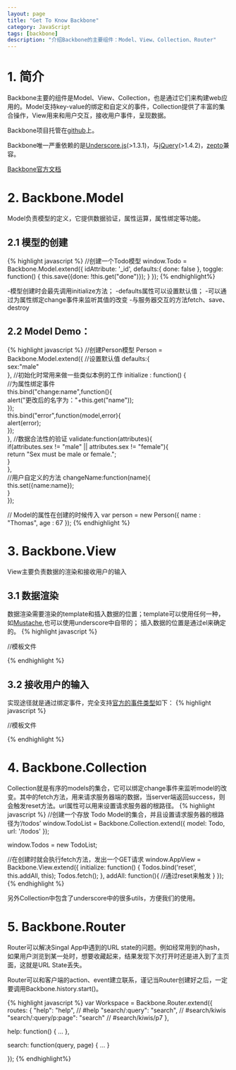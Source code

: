 ```yaml
---
layout: page
title: "Get To Know Backbone"
category: JavaScript
tags: [backbone]
description: "介绍Backbone的主要组件：Model、View、Collection、Router"
---
```

# 1. 简介
Backbone主要的组件是Model、View、Collection，也是通过它们来构建web应用的。Model支持key-value的绑定和自定义的事件，Collection提供了丰富的集合操作，View用来和用户交互，接收用户事件，呈现数据。

Backbone项目托管在[github](https://github.com/documentcloud/backbone/)上。

Backbone唯一严重依赖的是[Underscore.js](http://documentcloud.github.com/underscore/)(>1.3.1)，与[jQuery](http://jquery.com)(>1.4.2)，[zepto](http://zeptojs.com)兼容。

[Backbone官方文档](http://documentcloud.github.com/backbone/)

# 2. Backbone.Model
Model负责模型的定义，它提供数据验证，属性运算，属性绑定等功能。

## 2.1 模型的创建
{% highlight javascript %}
//创建一个Todo模型
window.Todo = Backbone.Model.extend({
	idAttribute: '_id',
	defaults:{
		done: false
	},
	toggle: function() {
      this.save({done: !this.get("done")});
    }
});
{% endhighlight%}

-模型创建时会最先调用initialize方法；
-defaults属性可以设置默认值；
-可以通过为属性绑定change事件来监听其值的改变
-与服务器交互的方法fetch、save、destroy

## 2.2 Model Demo：
{% highlight javascript %}
//创建Person模型
Person = Backbone.Model.extend({ 
	//设置默认值 
    defaults:{  
        sex:"male"  
    }, 
    //初始化时常用来做一些类似本例的工作
    initialize : function() {  
        //为属性绑定事件  
        this.bind("change:name",function(){  
            alert("更改后的名字为："+this.get("name"));  
        });  
        this.bind("error",function(model,error){  
            alert(error);  
        });  
    }, 
    //数据合法性的验证 
    validate:function(attributes){  
        if(attributes.sex != "male" || attributes.sex != "female"){  
            return "Sex must be male or female.";  
        }  
    },  
    //用户自定义的方法
    changeName:function(name){  
        this.set({name:name});  
    }  
});  

// Model的属性在创建的时候传入
var person = new Person({ name : "Thomas",  age : 67 }); 
{% endhighlight %}

# 3. Backbone.View
View主要负责数据的渲染和接收用户的输入

## 3.1 数据渲染
数据渲染需要渲染的template和插入数据的位置；template可以使用任何一种，如[Mustache](http://mustache.github.com/),也可以使用underscore中自带的；
插入数据的位置是通过el来确定的。
{% highlight javascript %}
<div id="search_container"></div>

<script type="text/javascript">
	SearchView = Backbone.View.extend({
    	//制定插入数据的位置
    	el: $('#search_container'),
        initialize: function(){
            this.render();
        },
        render: function(){
            // 使用underscore模板编译为html
            var template = _.template( $('#search_template').html(),{});
            // 插入到DOM中 ， this.el 和 this.$el的区别就是前者返回Dom元素，后者返回JQuery对象
            // 即$(this.el) == this.$el
            this.$el.html(template);
        }
    });
    
    var search_view = new SearchView;
</script>

//模板文件
<script type="text/template" id="search_template">
    <label>Search</label>
    <input type="text" id="search_input" />
    <input type="button" id="search_button" value="Search" />
</script>
{% endhighlight %}

## 3.2 接收用户的输入
实现途径就是通过绑定事件，完全支持[官方的事件类型](http://www.tutorialspoint.com/html5/html5_events.htm)如下：
{% highlight javascript %}
<div id="search_container"></div>

<script type="text/javascript">
	SearchView = Backbone.View.extend({
    	//制定插入数据的位置
    	el: $('#search_container'),
        initialize: function(){
            this.render();
        },
        events: {
            "click input[type=button]": "doSearch"
        },
        render: function(){
            // 使用underscore模板编译为html
            var template = _.template( $('#search_template').html(),{});
            // 插入到DOM中 ， this.el 和 this.$el的区别就是前者返回Dom元素，后者返回JQuery对象
            // 即$(this.el) == this.$el
            this.$el.html(template);
        },
        doSearch: function(){
        	alert('doSearch');
        }
    });
    
    var search_view = new SearchView;
</script>

//模板文件
<script type="text/template" id="search_template">
    <label>Search</label>
    <input type="text" id="search_input" />
    <input type="button" id="search_button" value="Search" />
</script>
{% endhighlight %}

# 4. Backbone.Collection
Collection就是有序的models的集合，它可以绑定change事件来监听model的改变。其中的fetch方法，用来请求服务器端的数据，当server端返回success，则会触发reset方法。url属性可以用来设置请求服务器的根路径。
{% highlight javascript %}
//创建一个存放 Todo Model的集合，并且设置请求服务器的根路径为‘/todos’
window.TodoList = Backbone.Collection.extend({
	model: Todo,
	url: '/todos'
});

window.Todos = new TodoList;

//在创建时就会执行fetch方法，发出一个GET请求
window.AppView = Backbone.View.extend({
	initialize: function() {
		Todos.bind('reset', this.addAll, this);
		Todos.fetch();
	},
	addAll: function(){
		//通过reset来触发
	}
});
{% endhighlight %}

另外Collection中包含了underscore中的很多utils，方便我们的使用。

# 5. Backbone.Router
Router可以解决Singal App中遇到的URL state的问题。例如经常用到的hash，如果用户浏览到某一处时，想要收藏起来，结果发现下次打开时还是进入到了主页面，这就是URL State丢失。

Router可以和客户端的action、event建立联系，谨记当Router创建好之后，一定要调用Backbone.history.start()。

{% highlight javascript %}
var Workspace = Backbone.Router.extend({
  routes: {
    "help":                 "help",    // #help
    "search/:query":        "search",  // #search/kiwis
    "search/:query/p:page": "search"   // #search/kiwis/p7
  },

  help: function() {
    ...
  },

  search: function(query, page) {
    ...
  }

});	
{% endhighlight%}


